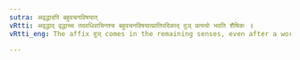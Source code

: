 ```yaml
---
sutra: अवृद्धादपि बहुवचनविषयात्
vRtti: अवृद्धाद् वृद्धाच्च तदवधिवाचिनश्च बहुवचनविषयात्प्रातिपदिकाद् वुञ् प्रत्ययो भवति शैषिकः ॥
vRtti_eng: The affix वुञ् comes in the remaining senses, even after a word which is not a _Vriddha_, and which is always plural, when it denotes an inhabited country or a limit of such country, as well as after such _Vriddha_ words.

---
```

